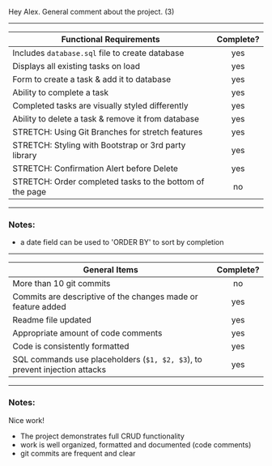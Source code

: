Hey Alex. General comment about the project. (3)

---

| Functional Requirements                                  | Complete? |
| -------------------------------------------------------- | :-------: |
| Includes `database.sql` file to create database          |    yes    |
| Displays all existing tasks on load                      |    yes    |
| Form to create a task & add it to database               |    yes    |
| Ability to complete a task                               |    yes    |
| Completed tasks are visually styled differently          |    yes    |
| Ability to delete a task & remove it from database       |    yes    |
| STRETCH: Using Git Branches for stretch features         |    yes    |
| STRETCH: Styling with Bootstrap or 3rd party library     |    yes    |
| STRETCH: Confirmation Alert before Delete                |    yes    |
| STRETCH: Order completed tasks to the bottom of the page |    no     |

---

### Notes:

- a date field can be used to 'ORDER BY' to sort by completion

---

| General Items                                                              | Complete? |
| -------------------------------------------------------------------------- | :-------: |
| More than 10 git commits                                                   |    no     |
| Commits are descriptive of the changes made or feature added               |    yes    |
| Readme file updated                                                        |    yes    |
| Appropriate amount of code comments                                        |    yes    |
| Code is consistently formatted                                             |    yes    |
| SQL commands use placeholders (`$1, $2, $3`), to prevent injection attacks |    yes    |

---

### Notes:

Nice work!

- The project demonstrates full CRUD functionality
- work is well organized, formatted and documented (code comments)
- git commits are frequent and clear
